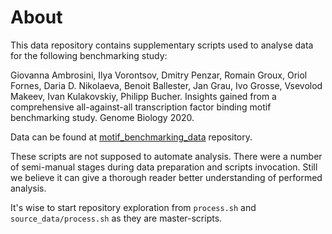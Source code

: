 # About
This data repository contains supplementary scripts used to analyse data
for the following benchmarking study:

Giovanna Ambrosini, Ilya Vorontsov, Dmitry Penzar, Romain Groux, Oriol Fornes,
Daria D. Nikolaeva, Benoit Ballester, Jan Grau, Ivo Grosse, Vsevolod Makeev,
Ivan Kulakovskiy, Philipp Bucher. Insights gained from a comprehensive
all-against-all transcription factor binding motif benchmarking study.
Genome Biology 2020.  

Data can be found at [motif_benchmarking_data](https://github.com/autosome-ru/motif_benchmarking_data) repository.

These scripts are not supposed to automate analysis. There were a number of semi-manual stages during data preparation and scripts invocation.
Still we believe it can give a thorough reader better understanding of performed analysis.

It's wise to start repository exploration from `process.sh` and `source_data/process.sh` as they are master-scripts.
